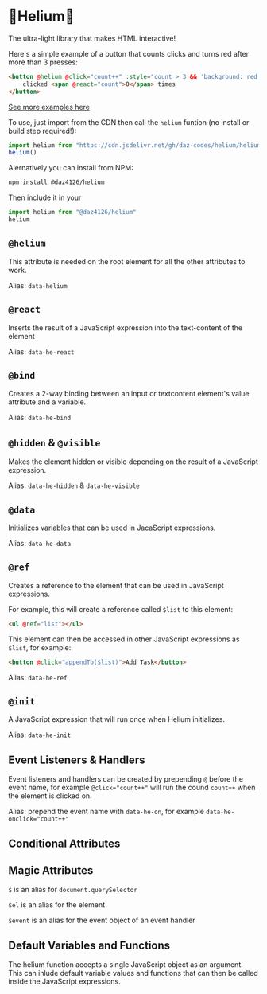 # 🎈Helium🎈

The ultra-light library that makes HTML interactive!

Here's a simple example of a button that counts clicks and turns red after more than 3 presses:

```html
<button @helium @click="count++" :style="count > 3 && 'background: red'">
    clicked <span @react="count">0</span> times
</button>
```

[See more examples here](https://codepen.io/daz4126/pen/YPwwdBK)

To use, just import from the CDN then call the `helium` funtion (no install or build step required!):

```javascript
import helium from "https://cdn.jsdelivr.net/gh/daz-codes/helium/helium.js"
helium()
```

Alernatively you can install from NPM:

```bash
npm install @daz4126/helium
```

Then include it in your

```javascript
import helium from "@daz4126/helium"
helium
```

## `@helium`

This attribute is needed on the root element for all the other attributes to work.

Alias: `data-helium`

## `@react`

Inserts the result of a JavaScript expression into the text-content of the element

Alias: `data-he-react`

## `@bind`

Creates a 2-way binding between an input or textcontent element's value attribute and a variable.

Alias: `data-he-bind`

## `@hidden` & `@visible`

Makes the element hidden or visible depending on the result of a JavaScript expression.

Alias: `data-he-hidden` & `data-he-visible`

## `@data`

Initializes variables that can be used in JacaScript expressions.

Alias: `data-he-data`

## `@ref`

Creates a reference to the element that can be used in JavaScript expressions.

For example, this will create a reference called `$list` to this element:

```html
<ul @ref="list"></ul>
```

This element can then be accessed in other JavaScript expressions as `$list`, for example:

```html
<button @click="appendTo($list)">Add Task</button>
```

Alias: `data-he-ref`

## `@init`

A JavaScript expression that will run once when Helium initializes.

Alias: `data-he-init`

## Event Listeners & Handlers

Event listeners and handlers can be created by prepending `@` before the event name, for example `@click="count++"` will run the cound `count++` when the element is clicked on.

Alias: prepend the event name with `data-he-on`, for example `data-he-onclick="count++"`

## Conditional Attributes

## Magic Attributes

`$` is an alias for `document.querySelector`

`$el` is an alias for the element

`$event` is an alias for the event object of an event handler

## Default Variables and Functions

The helium function accepts a single JavaScript object as an argument. This can inlude default variable values  and functions that can then be called inside the JavaScript expressions.
